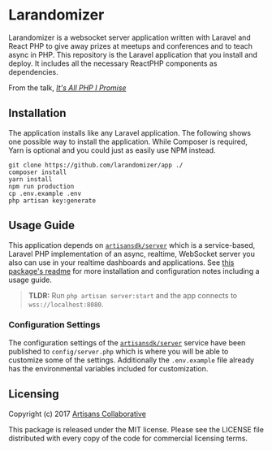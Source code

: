 # Larandomizer

Larandomizer is a websocket server application written with Laravel and React PHP
to give away prizes at meetups and conferences and to teach async in PHP. This
repository is the Laravel application that you install and deploy. It includes
all the necessary ReactPHP components as dependencies.

From the talk, _[It's All PHP I Promise](https://drive.google.com/open?id=0B0huSIRObL68Qjdya1h0QUxzdDA)_

## Installation

The application installs like any Laravel application. The following shows one
possible way to install the application. While Composer is required, Yarn is
optional and you could just as easily use NPM instead.

```
git clone https://github.com/larandomizer/app ./
composer install
yarn install
npm run production
cp .env.example .env
php artisan key:generate
```

## Usage Guide

This application depends on [`artisansdk/server`](http://github.com/artisansdk/server)
which is a service-based, Laravel PHP implementation of an async, realtime,
WebSocket server you also can use in your realtime dashboards and applications.
See [this package's readme](http://github.com/artisansdk/server) for more installation
and configuration notes including a usage guide.

> **TLDR:** Run `php artisan server:start` and the app connects to `wss://localhost:8080`.

### Configuration Settings

The configuration settings of the [`artisansdk/server`](http://github.com/artisansdk/server)
service have been published to `config/server.php` which is where you will be
able to customize some of the settings. Additionally the `.env.example` file
already has the environmental variables included for customization.

## Licensing

Copyright (c) 2017 [Artisans Collaborative](http://artisanscollaborative.com)

This package is released under the MIT license. Please see the LICENSE file
distributed with every copy of the code for commercial licensing terms.
